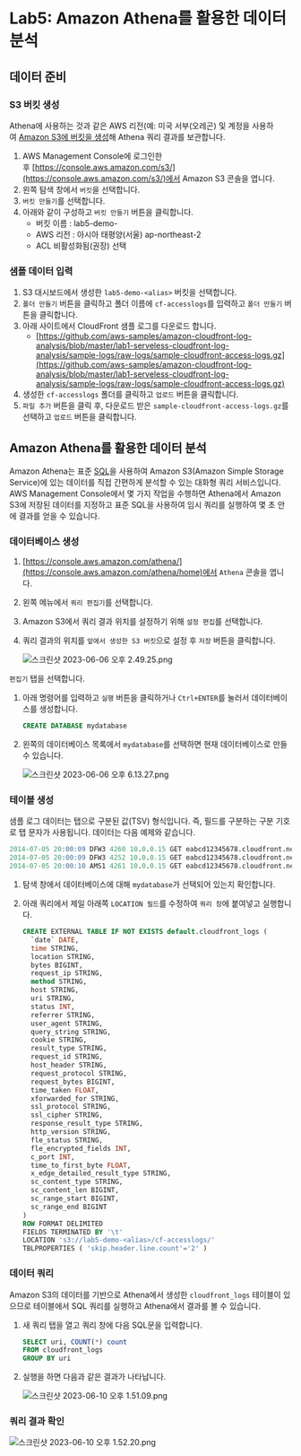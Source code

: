 # Lab5: Amazon Athena를 활용한 데이터 분석

## 데이터 준비

### S3 버킷 생성

Athena에 사용하는 것과 같은 AWS 리전(예: 미국 서부(오레곤) 및 계정을 사용하여 [Amazon S3에 버킷을 생성](https://docs.aws.amazon.com/AmazonS3/latest/user-guide/create-bucket.html)해 Athena 쿼리 결과를 보관합니다.

1. AWS Management Console에 로그인한 후 [https://console.aws.amazon.com/s3/](https://console.aws.amazon.com/s3/)에서 Amazon S3 콘솔을 엽니다.
2. 왼쪽 탐색 창에서 `버킷`을 선택합니다.
3. `버킷 만들기`를 선택합니다.
4. 아래와 같이 구성하고 `버킷 만들기` 버튼을 클릭합니다.
    - 버킷 이름 : lab5-demo-<alias>
    - AWS 리전 : 아시아 태평양(서울) ap-northeast-2
    - ACL 비활성화됨(권장) 선택

### 샘플 데이터 입력

1. S3 대시보드에서 생성한 `lab5-demo-<alias>` 버킷을 선택합니다.
2. `폴더 만들기` 버튼을 클릭하고 폴더 이름에 `cf-accesslogs`를 입력하고 `폴더 만들기` 버튼을 클릭합니다.
3. 아래 사이트에서 CloudFront 샘플 로그를 다운로드 합니다.
    - [https://github.com/aws-samples/amazon-cloudfront-log-analysis/blob/master/lab1-serveless-cloudfront-log-analysis/sample-logs/raw-logs/sample-cloudfront-access-logs.gz](https://github.com/aws-samples/amazon-cloudfront-log-analysis/blob/master/lab1-serveless-cloudfront-log-analysis/sample-logs/raw-logs/sample-cloudfront-access-logs.gz)
4. 생성한 `cf-accesslogs` 폴더를 클릭하고 `업로드` 버튼을 클릭합니다.
5. `파일 추가` 버튼을 클릭 후, 다운로드 받은 `sample-cloudfront-access-logs.gz`를 선택하고 `업로드` 버튼을 클릭합니다.

## Amazon Athena를 활용한 데이터 분석

Amazon Athena는 표준 [SQL](https://docs.aws.amazon.com/ko_kr/athena/latest/ug/ddl-sql-reference.html)을 사용하여 Amazon S3(Amazon Simple Storage Service)에 있는 데이터를 직접 간편하게 분석할 수 있는 대화형 쿼리 서비스입니다. AWS Management Console에서 몇 가지 작업을 수행하면 Athena에서 Amazon S3에 저장된 데이터를 지정하고 표준 SQL을 사용하여 임시 쿼리를 실행하여 몇 초 안에 결과를 얻을 수 있습니다.

### 데이터베이스 생성

1. [https://console.aws.amazon.com/athena/](https://console.aws.amazon.com/athena/home)에서 `Athena` 콘솔을 엽니다.
2. 왼쪽 메뉴에서 `쿼리 편집기`를 선택합니다.
3. Amazon S3에서 쿼리 결과 위치를 설정하기 위해 `설정 편집`를 선택합니다.
4. 쿼리 결과의 위치를 `앞에서 생성한 S3 버킷`으로 설정 후 `저장` 버튼을 클릭합니다.
    
    ![스크린샷 2023-06-06 오후 2.49.25.png](imags/%25E1%2584%2589%25E1%2585%25B3%25E1%2584%258F%25E1%2585%25B3%25E1%2584%2585%25E1%2585%25B5%25E1%2586%25AB%25E1%2584%2589%25E1%2585%25A3%25E1%2586%25BA_2023-06-06_%25E1%2584%258B%25E1%2585%25A9%25E1%2584%2592%25E1%2585%25AE_2.49.25.png)
    

`편집기` 탭을 선택합니다.

1. 아래 명령어를 입력하고 `실행` 버튼을 클릭하거나 `Ctrl+ENTER`를 눌러서 데이터베이스를 생성합니다.
    
    ```sql
    CREATE DATABASE mydatabase
    ```
    

1. 왼쪽의 데이터베이스 목록에서 `mydatabase`를 선택하면 현재 데이터베이스로 만들 수 있습니다.
    
    ![스크린샷 2023-06-06 오후 6.13.27.png](imags/%25E1%2584%2589%25E1%2585%25B3%25E1%2584%258F%25E1%2585%25B3%25E1%2584%2585%25E1%2585%25B5%25E1%2586%25AB%25E1%2584%2589%25E1%2585%25A3%25E1%2586%25BA_2023-06-06_%25E1%2584%258B%25E1%2585%25A9%25E1%2584%2592%25E1%2585%25AE_6.13.27.png)
    

### 테이블 생성

샘플 로그 데이터는 탭으로 구분된 값(TSV) 형식입니다. 즉, 필드를 구분하는 구분 기호로 탭 문자가 사용됩니다. 데이터는 다음 예제와 같습니다.

```sql
2014-07-05 20:00:09 DFW3 4260 10.0.0.15 GET eabcd12345678.cloudfront.net /test-image-1.jpeg 200 - Mozilla/5.0[...]
2014-07-05 20:00:09 DFW3 4252 10.0.0.15 GET eabcd12345678.cloudfront.net /test-image-2.jpeg 200 - Mozilla/5.0[...]
2014-07-05 20:00:10 AMS1 4261 10.0.0.15 GET eabcd12345678.cloudfront.net /test-image-3.jpeg 200 - Mozilla/5.0[...]
```

1. 탐색 창에서 데이터베이스에 대해 `mydatabase`가 선택되어 있는지 확인합니다.
2. 아래 쿼리에서 제일 아래쪽 `LOCATION 필드`를 수정하여 `쿼리 창`에 붙여넣고 실행합니다.
    
    ```sql
    CREATE EXTERNAL TABLE IF NOT EXISTS default.cloudfront_logs (
      `date` DATE,
      time STRING,
      location STRING,
      bytes BIGINT,
      request_ip STRING,
      method STRING,
      host STRING,
      uri STRING,
      status INT,
      referrer STRING,
      user_agent STRING,
      query_string STRING,
      cookie STRING,
      result_type STRING,
      request_id STRING,
      host_header STRING,
      request_protocol STRING,
      request_bytes BIGINT,
      time_taken FLOAT,
      xforwarded_for STRING,
      ssl_protocol STRING,
      ssl_cipher STRING,
      response_result_type STRING,
      http_version STRING,
      fle_status STRING,
      fle_encrypted_fields INT,
      c_port INT,
      time_to_first_byte FLOAT,
      x_edge_detailed_result_type STRING,
      sc_content_type STRING,
      sc_content_len BIGINT,
      sc_range_start BIGINT,
      sc_range_end BIGINT
    )
    ROW FORMAT DELIMITED 
    FIELDS TERMINATED BY '\t'
    LOCATION 's3://lab5-demo-<alias>/cf-accesslogs/'
    TBLPROPERTIES ( 'skip.header.line.count'='2' )
    ```
    

### 데이터 쿼리

Amazon S3의 데이터를 기반으로 Athena에서 생성한 `cloudfront_logs` 테이블이 있으므로 테이블에서 SQL 쿼리를 실행하고 Athena에서 결과를 볼 수 있습니다.

1. 새 쿼리 탭을 열고 쿼리 창에 다음 SQL문을 입력합니다.
    
    ```sql
    SELECT uri, COUNT(*) count 
    FROM cloudfront_logs 
    GROUP BY uri
    ```
    
2. 실행을 하면 다음과 같은 결과가 나타납니다.
    
    ![스크린샷 2023-06-10 오후 1.51.09.png](imags/%25E1%2584%2589%25E1%2585%25B3%25E1%2584%258F%25E1%2585%25B3%25E1%2584%2585%25E1%2585%25B5%25E1%2586%25AB%25E1%2584%2589%25E1%2585%25A3%25E1%2586%25BA_2023-06-10_%25E1%2584%258B%25E1%2585%25A9%25E1%2584%2592%25E1%2585%25AE_1.51.09.png)
    

### 쿼리 결과 확인

![스크린샷 2023-06-10 오후 1.52.20.png](imags/%25E1%2584%2589%25E1%2585%25B3%25E1%2584%258F%25E1%2585%25B3%25E1%2584%2585%25E1%2585%25B5%25E1%2586%25AB%25E1%2584%2589%25E1%2585%25A3%25E1%2586%25BA_2023-06-10_%25E1%2584%258B%25E1%2585%25A9%25E1%2584%2592%25E1%2585%25AE_1.52.20.png)